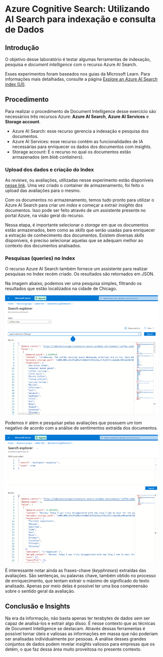 # Azure Cognitive Search: Utilizando AI Search para indexação e consulta de Dados

## Introdução

O objetivo desse laboratório é testar algumas ferramentas de indexação, pesquisa e *document intelligence* com o recurso Azure AI Search. 

Esses experimentos foram baseados nos guias da Microsoft Learn. Para informações mais detalhadas, consulte a página [Explore an Azure AI Search index (UI)](https://microsoftlearning.github.io/mslearn-ai-fundamentals/Instructions/Labs/11-ai-search.html).


## Procedimento
Para realizar o procedimento de Document Intelligence desse exercício são necessários três recursos Azure: **Azure AI Search**, **Azure AI Services** e **Storage account**.

- Azure AI Search: esse recurso gerencia a indexação e pesquisa dos documentos.
- Azure AI Services: esse recurso contém as funcionalidades de IA necessárias para enriquecer os dados dos documentos com insights.
- Storage account: É o recurso no qual os documentos estão armazenados (em *blob containers*).


### Upload dos dados e criação do Index


As *reviews*, ou avaliações, utilizadas nesse experimento estão disponíveis [nesse link](https://aka.ms/mslearn-coffee-reviews). Uma vez criado o container de armazenamento, foi feito o upload das avaliações para o mesmo.

Com os documentos no armazenamento, temos tudo pronto para utilizar o Azure AI Search para criar um *index* e começar a extrair *insights* dos documentos. Isso pode ser feito através de um assistente presente no portal Azure, na visão geral do recurso.

Nessa etapa, é importante selecionar o *storage* em que os documentos estão armazenados, bem como as *skills* que serão usadas para enriquecer a extração de conhecimento dos documentos. Existem diversas *skills* disponíveis, é preciso selecionar aquelas que se adequam melhor ao contexto dos documentos analisados.


### Pesquisas (queries) no Index
O recurso Azure AI Search também fornece um assistente para realizar pesquisas no Index recém criado. Os resultados são retornados em JSON.

Na imagem abaixo, podemos ver uma pesquisa simples, filtrando os resultados que estão localizados na cidade de Chicago.


<div align="center">
   <img src="./assets/1.png" alt="Query by location" width="600"/>
</div>


Podemos ir além e pesquisar pelas avaliações que possuem um tom negativo de acordo com a análise de sentimentos extraída dos documentos.


<div align="center">
   <img src="./assets/2.png" alt="Sentiment analysis" width="600"/>
</div>


É interessante notar ainda as frases-chave (*keyphrases*) extraídas das avaliações. São sentenças, ou palavras chave, também obtido no processo de enriquecimento, que tentam extrair o máximo de significado do texto analisado. Apenas por meio delas é possível ter uma boa compreensão sobre o sentido geral da avaliação.


## Conclusão e Insights
Na era da informação, não basta apenas ter terabytes de dados sem ser capaz de analisá-los e extrair algo disso. É nesse contexto que as técnicas de Document Intelligence se destacam. Através dessas ferramentas é possível tornar úteis e valiosas as informações em massa que não poderiam ser analisadas individualmente por pessoas. A análise desses grandes conjuntos de dados podem revelar insights valiosos para empresas que os detém, o que faz dessa área muito proveitosa no presente contexto.